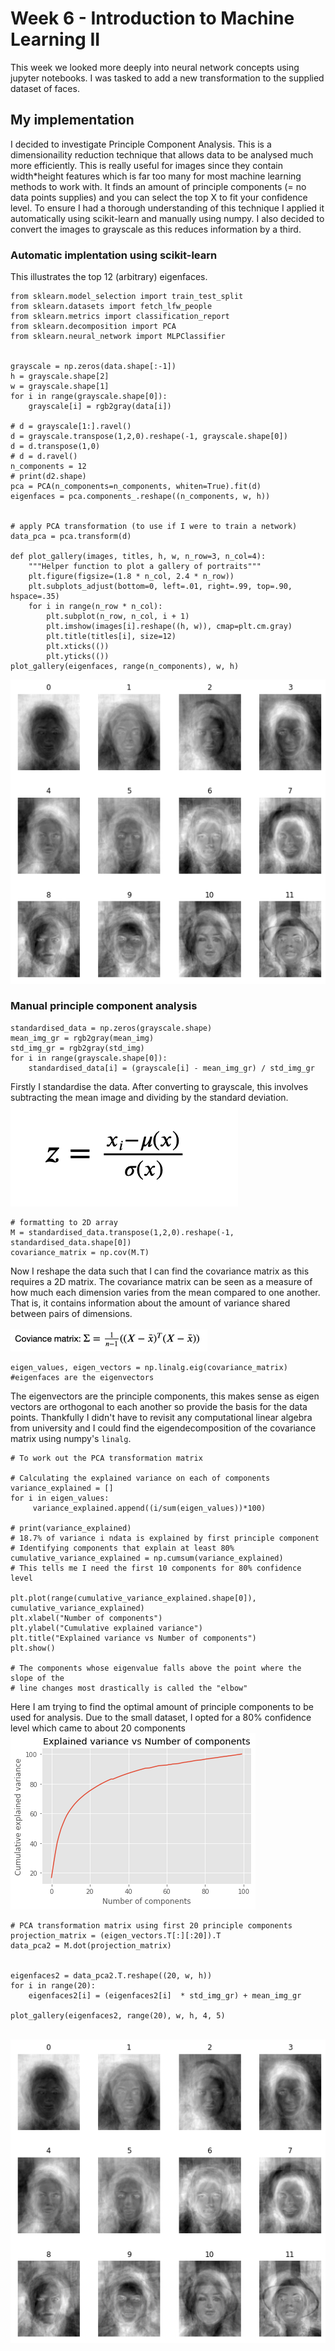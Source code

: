 # Week 6 - Introduction to Machine Learning II
This week we looked more deeply into neural network concepts using jupyter notebooks. I was tasked to add a new transformation to the supplied dataset of faces.
## My implementation
I decided to investigate Principle Component Analysis. This is a dimensionaility reduction technique that allows data to be analysed much more efficiently. This is really useful for images since they contain width*height features which is far too many for most machine learning methods to work with. It finds an amount of principle components (= no data points supplies) and you can select the top X to fit your confidence level. To ensure I had a thorough understanding of this technique I applied it automatically using scikit-learn and manually using numpy. I also decided to convert the images to grayscale as this reduces information by a third.

### Automatic implentation using scikit-learn
This illustrates the top 12 (arbitrary) eigenfaces.
```
from sklearn.model_selection import train_test_split
from sklearn.datasets import fetch_lfw_people
from sklearn.metrics import classification_report
from sklearn.decomposition import PCA
from sklearn.neural_network import MLPClassifier


grayscale = np.zeros(data.shape[:-1])
h = grayscale.shape[2]
w = grayscale.shape[1]
for i in range(grayscale.shape[0]):
    grayscale[i] = rgb2gray(data[i])

# d = grayscale[1:].ravel()
d = grayscale.transpose(1,2,0).reshape(-1, grayscale.shape[0])
d = d.transpose(1,0)
# d = d.ravel()
n_components = 12
# print(d2.shape)
pca = PCA(n_components=n_components, whiten=True).fit(d)
eigenfaces = pca.components_.reshape((n_components, w, h))


# apply PCA transformation (to use if I were to train a network)
data_pca = pca.transform(d)

def plot_gallery(images, titles, h, w, n_row=3, n_col=4):
    """Helper function to plot a gallery of portraits"""
    plt.figure(figsize=(1.8 * n_col, 2.4 * n_row))
    plt.subplots_adjust(bottom=0, left=.01, right=.99, top=.90, hspace=.35)
    for i in range(n_row * n_col):
        plt.subplot(n_row, n_col, i + 1)
        plt.imshow(images[i].reshape((h, w)), cmap=plt.cm.gray)
        plt.title(titles[i], size=12)
        plt.xticks(())
        plt.yticks(())
plot_gallery(eigenfaces, range(n_components), w, h)

```
![automatic](img/automatic.png)
### Manual principle component analysis

```
standardised_data = np.zeros(grayscale.shape)
mean_img_gr = rgb2gray(mean_img)
std_img_gr = rgb2gray(std_img)
for i in range(grayscale.shape[0]):
    standardised_data[i] = (grayscale[i] - mean_img_gr) / std_img_gr
```
Firstly I standardise the data. After converting to grayscale, this involves subtracting the mean image and dividing by the standard deviation.
\
![std](img/std.png)
```
# formatting to 2D array
M = standardised_data.transpose(1,2,0).reshape(-1, standardised_data.shape[0])
covariance_matrix = np.cov(M.T)
```

Now I reshape the data such that I can find the covariance matrix as this requires a 2D matrix. The covariance matrix can be seen as a measure of how much each dimension varies from the mean compared to one another. That is, it contains information about the amount of variance shared between pairs of dimensions.
\
\
![std](img/cov.png)
```
eigen_values, eigen_vectors = np.linalg.eig(covariance_matrix) #eigenfaces are the eigenvectors
```
The eigenvectors are the principle components, this makes sense as eigen vectors are orthogonal to each another so provide the basis for the data points. Thankfully I didn't have to revisit any computational linear algebra from university and I could find the eigendecomposition of the covariance matrix using numpy's `linalg`.  
```
# To work out the PCA transformation matrix

# Calculating the explained variance on each of components
variance_explained = []
for i in eigen_values:
     variance_explained.append((i/sum(eigen_values))*100)

# print(variance_explained)
# 18.7% of variance i ndata is explained by first principle component
# Identifying components that explain at least 80%
cumulative_variance_explained = np.cumsum(variance_explained)
# This tells me I need the first 10 components for 80% confidence level

plt.plot(range(cumulative_variance_explained.shape[0]), cumulative_variance_explained)
plt.xlabel("Number of components")
plt.ylabel("Cumulative explained variance")
plt.title("Explained variance vs Number of components")
plt.show()

# The components whose eigenvalue falls above the point where the slope of the
# line changes most drastically is called the "elbow"

```
Here I am trying to find the optimal amount of principle components to be used for analysis. Due to the small dataset, I opted for a 80% confidence level which came to about 20 components
\
![std](img/variance.png)
```
# PCA transformation matrix using first 20 principle components
projection_matrix = (eigen_vectors.T[:][:20]).T
data_pca2 = M.dot(projection_matrix)


eigenfaces2 = data_pca2.T.reshape((20, w, h))
for i in range(20):
    eigenfaces2[i] = (eigenfaces2[i]  * std_img_gr) + mean_img_gr

plot_gallery(eigenfaces2, range(20), w, h, 4, 5)
```

\
![std](img/automatic.png)
